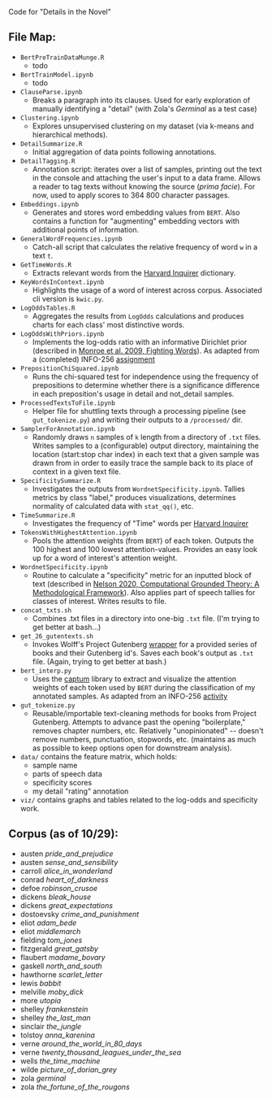 Code for "Details in the Novel"

## File Map:

* `BertPreTrainDataMunge.R`
  * todo
* `BertTrainModel.ipynb`
  * todo
* `ClauseParse.ipynb`
  * Breaks a paragraph into its clauses. Used for early exploration of manually identifying a "detail" (with Zola's *Germinal* as a test case)
* `Clustering.ipynb`
  * Explores unsupervised clustering on my dataset (via k-means and hierarchical methods).
* `DetailSummarize.R`
  * Initial aggregation of data points following annotations.
* `DetailTagging.R`
  * Annotation script: iterates over a list of samples, printing out the text in the console and attaching the user's input to a data frame. Allows a reader to tag texts without knowing the source (*prima facie*). For now, used to apply scores to 364 800 character passages.
* `Embeddings.ipynb`
  * Generates and stores word embedding values from `BERT`. Also contains a function for "augmenting" embedding vectors with additional points of information.
* `GeneralWordFrequencies.ipynb`
  * Catch-all script that calculates the relative frequency of word `w` in a text `t`.
* `GetTimeWords.R`
  * Extracts relevant words from the [Harvard Inquirer](http://www.wjh.harvard.edu/~inquirer/) dictionary.
* `KeyWordsInContext.ipynb`
  * Highlights the usage of a word of interest across corpus. Associated cli version is `kwic.py`.
* `LogOddsTables.R`
  * Aggregates the results from `LogOdds` calculations and produces charts for each class' most distinctive words.
* `LogOddsWithPriors.ipynb`
  * Implements the log-odds ratio with an informative Dirichlet prior (described in [Monroe et al. 2009, Fighting Words](http://languagelog.ldc.upenn.edu/myl/Monroe.pdf)). As adapted from a (completed) INFO-256 [assignment](https://github.com/dbamman/anlp21/blob/main/2.compare/Log-odds%20ratio%20with%20priors_TODO.ipynb)
* `PrepositionChiSquared.ipynb`
  * Runs the chi-squared test for independence using the frequency of prepositions to determine whether there is a significance difference in each preposition's usage in detail and not_detail samples.
* `ProcessedTextsToFile.ipynb`
  * Helper file for shuttling texts through a processing pipeline (see `gut_tokenize.py`) and writing their outputs to a `/processed/` dir.
* `SamplerForAnnotation.ipynb`
  * Randomly draws `n` samples of `k` length from a directory of `.txt` files. Writes samples to a (configurable) output directory, maintaining the location (start:stop char index) in each text that a given sample was drawn from in order to easily trace the sample back to its place of context in a given text file.
* `SpecificitySummarize.R`
  * Investigates the outputs from `WordnetSpecificity.ipynb`. Tallies metrics by class "label," produces visualizations, determines normality of calculated data with `stat_qq()`, etc.
* `TimeSummarize.R`
  * Investigates the frequency of "Time" words per [Harvard Inquirer](http://www.wjh.harvard.edu/~inquirer/)
* `TokensWithHighestAttention.ipynb`
  * Pools the attention weights (from `BERT`) of each token. Outputs the 100 highest and 100 lowest attention-values. Provides an easy look up for a word of interest's attention weight.
* `WordnetSpecificity.ipynb`
  * Routine to calculate a "specificity" metric for an inputted block of text (described in [Nelson 2020, Computational
Grounded Theory: A Methodological Framework](https://journals.sagepub.com/doi/pdf/10.1177/0049124117729703)). Also applies part of speech tallies for classes of interest. Writes results to file.
* `concat_txts.sh`
  * Combines .txt files in a directory into one-big `.txt` file. (I'm trying to get better at bash...)
* `get_26_gutentexts.sh`
  * Invokes Wolff's Project Gutenberg [wrapper](https://github.com/c-w/gutenberg) for a provided series of books and their Gutenberg id's. Saves each book's output as `.txt` file. (Again, trying to get better at bash.)
* `bert_interp.py`
  * Uses the [captum](https://captum.ai/) library to extract and visualize the attention weights of each token used by `BERT` during the classification of my annotated samples. As adapted from an INFO-256 [activity](https://github.com/dbamman/anlp21/blob/main/9.neural/Interpretability.ipynb)
* `gut_tokenize.py`
  * Reusable/importable text-cleaning methods for books from Project Gutenberg. Attempts to advance past the opening "boilerplate," removes chapter numbers, etc. Relatively "unopinionated" -- doesn't remove numbers, punctuation, stopwords, etc. (maintains as much as possible to keep options open for downstream analysis).
* `data/` contains the feature matrix, which holds:
  * sample name
  * parts of speech data
  * specificity scores
  * my detail "rating" annotation
* `viz/` contains graphs and tables related to the log-odds and specificity work.

## Corpus (as of 10/29):

* austen *pride_and_prejudice*
* austen *sense_and_sensibility*
* carroll *alice_in_wonderland*
* conrad *heart_of_darkness*
* defoe *robinson_crusoe*
* dickens *bleak_house*
* dickens *great_expectations*
* dostoevsky *crime_and_punishment*
* eliot *adam_bede*
* eliot *middlemarch*
* fielding *tom_jones*
* fitzgerald *great_gatsby*
* flaubert *madame_bovary*
* gaskell *north_and_south*
* hawthorne *scarlet_letter*
* lewis *babbit*
* melville *moby_dick*
* more *utopia*
* shelley *frankenstein*
* shelley *the_last_man*
* sinclair *the_jungle*
* tolstoy *anna_karenina*
* verne *around_the_world_in_80_days*
* verne *twenty_thousand_leagues_under_the_sea*
* wells *the_time_machine*
* wilde *picture_of_dorian_grey*
* zola *germinal*
* zola *the_fortune_of_the_rougons*